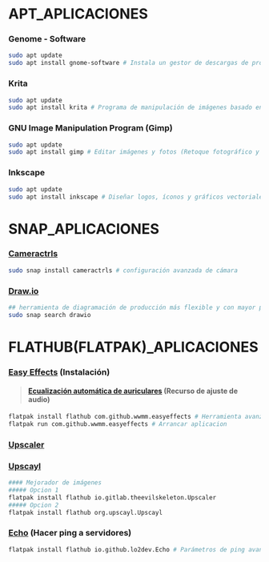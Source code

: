 # APT_APLICACIONES
### Genome - Software
```bash
sudo apt update
sudo apt install gnome-software # Instala un gestor de descargas de programas o aplicaciones
```
### Krita
```bash
sudo apt update
sudo apt install krita # Programa de manipulación de imágenes basado en píxeles (Arte digital (como Photoshop + pinceles))
```

### GNU Image Manipulation Program (Gimp)
```bash
sudo apt update
sudo apt install gimp # Editar imágenes y fotos (Retoque fotográfico y diseño gráfico, collages, posters, banners)
```

### Inkscape
```bash
sudo apt update
sudo apt install inkscape # Diseñar logos, íconos y gráficos vectoriales (Diseño web y gráfico vectorial, logotipo, iconos)
```
# SNAP_APLICACIONES
### [Cameractrls](https://snapcraft.io/cameractrls)
```bash
sudo snap install cameractrls # configuración avanzada de cámara
```
### [Draw.io](https://snapcraft.io/drawio)
```bash
## herramienta de diagramación de producción más flexible y con mayor privacidad. Cree diagramas de flujo, diagramas de procesos,
sudo snap search drawio
```
# FLATHUB(FLATPAK)_APLICACIONES
### [Easy Effects](https://flathub.org/apps/com.github.wwmm.easyeffects) (Instalación)
> #### [Ecualización automática de auriculares](https://github.com/jaakkopasanen/AutoEq) (Recurso de ajuste de audio)
```bash
flatpak install flathub com.github.wwmm.easyeffects # Herramienta avanzada de manipulación de audio
flatpak run com.github.wwmm.easyeffects # Arrancar aplicacion
```
### [Upscaler](https://flathub.org/apps/io.gitlab.theevilskeleton.Upscaler)
### [Upscayl](https://flathub.org/apps/org.upscayl.Upscayl)
```bash
#### Mejorador de imágenes
##### Opcion 1 
flatpak install flathub io.gitlab.theevilskeleton.Upscaler
##### Opcion 2 
flatpak install flathub org.upscayl.Upscayl
```
### [Echo](https://flathub.org/apps/io.github.lo2dev.Echo) (Hacer ping a servidores)
```bash
flatpak install flathub io.github.lo2dev.Echo # Parámetros de ping avanzados como conteo de ping, tiempo de espera, etc.
```
### []()
